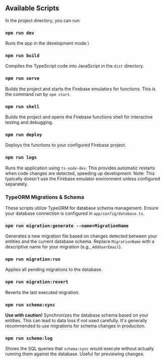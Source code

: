 ## Available Scripts

In the project directory, you can run:

### `npm run dev`

Runs the app in the development mode.\

### `npm run build`

Compiles the TypeScript code into JavaScript in the `dist` directory.

### `npm run serve`

Builds the project and starts the Firebase emulators for functions. This is the command run by `npm start`.

### `npm run shell`

Builds the project and opens the Firebase functions shell for interactive testing and debugging.

### `npm run deploy`

Deploys the functions to your configured Firebase project.

### `npm run logs`

Runs the application using `ts-node-dev`. This provides automatic restarts when code changes are detected, speeding up development. Note: This typically doesn't use the Firebase emulator environment unless configured separately.

### TypeORM Migrations & Schema

These scripts utilize TypeORM for database schema management. Ensure your database connection is configured in `app/config/database.ts`.

### `npm run migration:generate --name=MigrationName`

Generates a new migration file based on changes detected between your entities and the current database schema. Replace `MigrationName` with a descriptive name for your migration (e.g., `AddUserEmail`).

### `npm run migration:run`

Applies all pending migrations to the database.

### `npm run migration:revert`

Reverts the last executed migration.

### `npm run schema:sync`

**Use with caution!** Synchronizes the database schema based on your entities. This can lead to data loss if not used carefully. It's generally recommended to use migrations for schema changes in production.

### `npm run schema:log`

Shows the SQL queries that `schema:sync` would execute without actually running them against the database. Useful for previewing changes.
